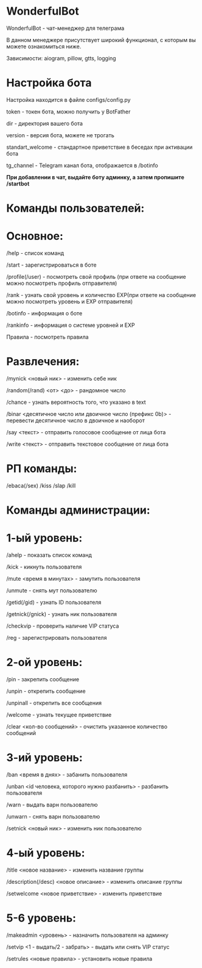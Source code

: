 # WonderfulBot
WonderfulBot - чат-менеджер для телеграма

В данном менеджере присутствует широкий функционал, с которым вы можете ознакомиться ниже.

Зависимости: aiogram, pillow, gtts, logging


# Настройка бота
Настройка находится в файле configs/config.py

token - токен бота, можно получить у BotFather

dir - директория вашего бота

version - версия бота, можете не трогать

standart_welcome - стандартное приветствие в беседах при активации бота

tg_channel - Telegram канал бота, отображается в /botinfo

**При добавлении в чат, выдайте боту админку, а затем пропишите /startbot**



# Команды пользователей:

# Основное:

/help - список команд

/start - зарегистрироваться в боте

/profile(/user) - посмотреть свой профиль (при ответе на сообщение можно посмотреть профиль отправителя)

/rank - узнать свой уровень и количество EXP(при ответе на сообщение можно посмотреть уровень и EXP отправителя)

/botinfo - информация о боте

/rankinfo - информация о системе уровней и EXP

Правила - посмотреть правила

# Развлечения:

/mynick <новый ник> - изменить себе ник

/random(/rand) <от> <до> - рандомное число

/chance <text> - узнать вероятность того, что указано в text

/binar <десятичное число или двоичное число (префикс 0b)> - перевести десятичное число в двоичное и наоборот

/say <текст> - отправить голосовое сообщение от лица бота

/write <текст> - отправить текстовое сообщение от лица бота

# РП команды: 
  
/ebaca(/sex) /kiss /slap /kill


# Команды администрации:

  
# 1-ый уровень:

/ahelp - показать список команд

/kick - кикнуть пользователя

/mute <время в минутах> - замутить пользователя

/unmute - снять мут пользователю

/getid(/gid) - узнать ID пользователя

/getnick(/gnick) - узнать ник пользователя

/checkvip - проверить наличие VIP статуса

/reg - зарегистрировать пользователя


# 2-ой уровень:

/pin - закрепить сообщение

/unpin - открепить сообщение

/unpinall - открепить все сообщения

/welcome - узнать текущее приветствие
  
/clear <кол-во сообщений> - очистить указанное количество сообщений


# 3-ий уровень:

/ban <время в днях> - забанить пользователя

/unban <id человека, которого нужно разбанить> - разбанить пользователя

/warn - выдать варн пользователю

/unwarn - снять варн пользователю

/setnick <новый ник> - изменить ник пользователю


# 4-ый уровень:
  
/title <новое название> - изменить название группы
  
/description(/desc) <новое описание> - изменить описание группы
  
/setwelcome <новое приветствие> - изменить приветствие


# 5-6 уровень:
  
/makeadmin <уровень> - назначить пользователя на админку
  
/setvip <1 - выдать/2 - забрать> - выдать или снять VIP статус
  
/setrules <новые правила> - установить новые правила
